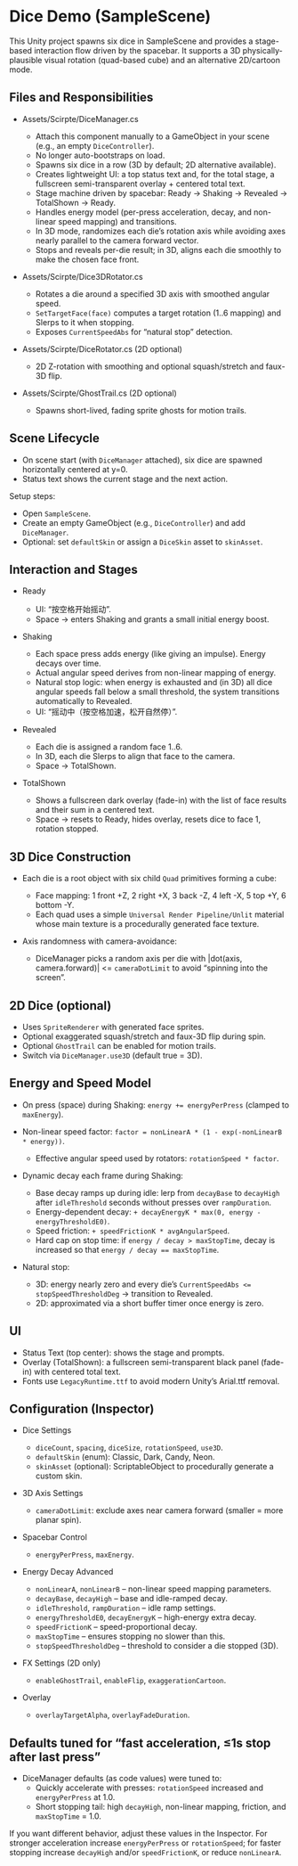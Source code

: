 # Dice Demo (SampleScene)

This Unity project spawns six dice in SampleScene and provides a stage-based interaction flow driven by the spacebar. It supports a 3D physically-plausible visual rotation (quad-based cube) and an alternative 2D/cartoon mode.

## Files and Responsibilities

- Assets/Scirpte/DiceManager.cs
  - Attach this component manually to a GameObject in your scene (e.g., an empty `DiceController`).
  - No longer auto-bootstraps on load.
  - Spawns six dice in a row (3D by default; 2D alternative available).
  - Creates lightweight UI: a top status text and, for the total stage, a fullscreen semi-transparent overlay + centered total text.
  - Stage machine driven by spacebar: Ready → Shaking → Revealed → TotalShown → Ready.
  - Handles energy model (per-press acceleration, decay, and non-linear speed mapping) and transitions.
  - In 3D mode, randomizes each die’s rotation axis while avoiding axes nearly parallel to the camera forward vector.
  - Stops and reveals per-die result; in 3D, aligns each die smoothly to make the chosen face front.

- Assets/Scirpte/Dice3DRotator.cs
  - Rotates a die around a specified 3D axis with smoothed angular speed.
  - `SetTargetFace(face)` computes a target rotation (1..6 mapping) and Slerps to it when stopping.
  - Exposes `CurrentSpeedAbs` for “natural stop” detection.

- Assets/Scirpte/DiceRotator.cs (2D optional)
  - 2D Z-rotation with smoothing and optional squash/stretch and faux-3D flip.

- Assets/Scirpte/GhostTrail.cs (2D optional)
  - Spawns short-lived, fading sprite ghosts for motion trails.

## Scene Lifecycle

- On scene start (with `DiceManager` attached), six dice are spawned horizontally centered at y=0.
- Status text shows the current stage and the next action.

Setup steps:
- Open `SampleScene`.
- Create an empty GameObject (e.g., `DiceController`) and add `DiceManager`.
- Optional: set `defaultSkin` or assign a `DiceSkin` asset to `skinAsset`.

## Interaction and Stages

- Ready
  - UI: “按空格开始摇动”.
  - Space → enters Shaking and grants a small initial energy boost.

- Shaking
  - Each space press adds energy (like giving an impulse). Energy decays over time.
  - Actual angular speed derives from non-linear mapping of energy.
  - Natural stop logic: when energy is exhausted and (in 3D) all dice angular speeds fall below a small threshold, the system transitions automatically to Revealed.
  - UI: “摇动中（按空格加速，松开自然停）”.

- Revealed
  - Each die is assigned a random face 1..6.
  - In 3D, each die Slerps to align that face to the camera.
  - Space → TotalShown.

- TotalShown
  - Shows a fullscreen dark overlay (fade-in) with the list of face results and their sum in a centered text.
  - Space → resets to Ready, hides overlay, resets dice to face 1, rotation stopped.

## 3D Dice Construction

- Each die is a root object with six child `Quad` primitives forming a cube:
  - Face mapping: 1 front +Z, 2 right +X, 3 back -Z, 4 left -X, 5 top +Y, 6 bottom -Y.
  - Each quad uses a simple `Universal Render Pipeline/Unlit` material whose main texture is a procedurally generated face texture.

- Axis randomness with camera-avoidance:
  - DiceManager picks a random axis per die with |dot(axis, camera.forward)| <= `cameraDotLimit` to avoid “spinning into the screen”.

## 2D Dice (optional)

- Uses `SpriteRenderer` with generated face sprites.
- Optional exaggerated squash/stretch and faux-3D flip during spin.
- Optional `GhostTrail` can be enabled for motion trails.
- Switch via `DiceManager.use3D` (default true = 3D).

## Energy and Speed Model

- On press (space) during Shaking: `energy += energyPerPress` (clamped to `maxEnergy`).
- Non-linear speed factor: `factor = nonLinearA * (1 - exp(-nonLinearB * energy))`.
  - Effective angular speed used by rotators: `rotationSpeed * factor`.
- Dynamic decay each frame during Shaking:
  - Base decay ramps up during idle: lerp from `decayBase` to `decayHigh` after `idleThreshold` seconds without presses over `rampDuration`.
  - Energy-dependent decay: `+ decayEnergyK * max(0, energy - energyThresholdE0)`.
  - Speed friction: `+ speedFrictionK * avgAngularSpeed`.
  - Hard cap on stop time: if `energy / decay > maxStopTime`, decay is increased so that `energy / decay == maxStopTime`.

- Natural stop:
  - 3D: energy nearly zero and every die’s `CurrentSpeedAbs <= stopSpeedThresholdDeg` → transition to Revealed.
  - 2D: approximated via a short buffer timer once energy is zero.

## UI

- Status Text (top center): shows the stage and prompts.
- Overlay (TotalShown): a fullscreen semi-transparent black panel (fade-in) with centered total text.
- Fonts use `LegacyRuntime.ttf` to avoid modern Unity’s Arial.ttf removal.

## Configuration (Inspector)

- Dice Settings
  - `diceCount`, `spacing`, `diceSize`, `rotationSpeed`, `use3D`.
  - `defaultSkin` (enum): Classic, Dark, Candy, Neon.
  - `skinAsset` (optional): ScriptableObject to procedurally generate a custom skin.

- 3D Axis Settings
  - `cameraDotLimit`: exclude axes near camera forward (smaller = more planar spin).

- Spacebar Control
  - `energyPerPress`, `maxEnergy`.

- Energy Decay Advanced
  - `nonLinearA`, `nonLinearB` – non-linear speed mapping parameters.
  - `decayBase`, `decayHigh` – base and idle-ramped decay.
  - `idleThreshold`, `rampDuration` – idle ramp settings.
  - `energyThresholdE0`, `decayEnergyK` – high-energy extra decay.
  - `speedFrictionK` – speed-proportional decay.
  - `maxStopTime` – ensures stopping no slower than this.
  - `stopSpeedThresholdDeg` – threshold to consider a die stopped (3D).

- FX Settings (2D only)
  - `enableGhostTrail`, `enableFlip`, `exaggerationCartoon`.

- Overlay
  - `overlayTargetAlpha`, `overlayFadeDuration`.

## Defaults tuned for “fast acceleration, ≤1s stop after last press”

- DiceManager defaults (as code values) were tuned to:
  - Quickly accelerate with presses: `rotationSpeed` increased and `energyPerPress` at 1.0.
  - Short stopping tail: high `decayHigh`, non-linear mapping, friction, and `maxStopTime` = 1.0.

If you want different behavior, adjust these values in the Inspector. For stronger acceleration increase `energyPerPress` or `rotationSpeed`; for faster stopping increase `decayHigh` and/or `speedFrictionK`, or reduce `nonLinearA`.
